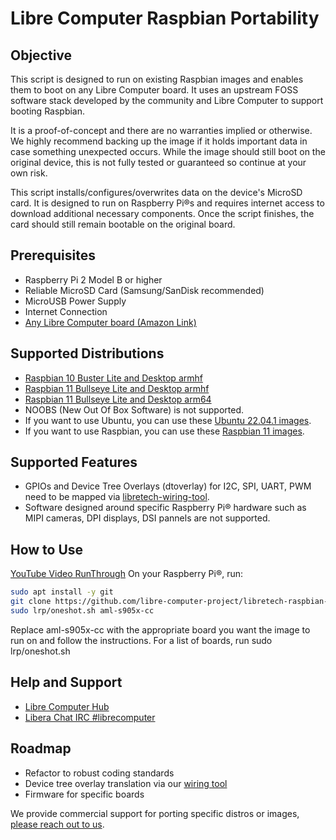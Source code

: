 # Libre Computer Raspbian Portability
## Objective
This script is designed to run on existing Raspbian images and enables them
to boot on any Libre Computer board. It uses an upstream FOSS software stack
developed by the community and Libre Computer to support booting Raspbian.

It is a proof-of-concept and there are no warranties implied or otherwise.
We highly recommend backing up the image if it holds important data in case
something unexpected occurs. While the image should still boot on the original
device, this is not fully tested or guaranteed so continue at your own risk.

This script installs/configures/overwrites data on the device's MicroSD card.
It is designed to run on Raspberry Pi&reg;s and requires internet access to 
download additional necessary components. Once the script finishes, the card
should still remain bootable on the original board.

## Prerequisites
- Raspberry Pi 2 Model B or higher
- Reliable MicroSD Card (Samsung/SanDisk recommended)
- MicroUSB Power Supply
- Internet Connection
- [Any Libre Computer board (Amazon Link)](https://amzn.to/3c2xvAS)

## Supported Distributions
- [Raspbian 10 Buster Lite and Desktop armhf](https://www.raspberrypi.com/software/operating-systems/#raspberry-pi-os-legacy)
- [Raspbian 11 Bullseye Lite and Desktop armhf](https://www.raspberrypi.com/software/operating-systems/#raspberry-pi-os-32-bit)
- [Raspbian 11 Bullseye Lite and Desktop arm64](https://www.raspberrypi.com/software/operating-systems/#raspberry-pi-os-64-bit)
- NOOBS (New Out Of Box Software) is not supported.
- If you want to use Ubuntu, you can use these [Ubuntu 22.04.1 images](http://distro.libre.computer/ci/ubuntu/22.04/).
- If you want to use Raspbian, you can use these [Raspbian 11 images](https://distro.libre.computer/ci/raspbian/bullseye/).

## Supported Features
- GPIOs and Device Tree Overlays (dtoverlay) for I2C, SPI, UART, PWM need to be mapped via [libretech-wiring-tool](https://github.com/libre-computer-project/libretech-wiring-tool.git).
- Software designed around specific Raspberry Pi&reg; hardware such as MIPI cameras, DPI displays, DSI pannels are not supported.

## How to Use
[YouTube Video RunThrough](https://www.youtube.com/watch?v=IK9hq4qYVeE)
On your Raspberry Pi:registered:, run:
```bash
sudo apt install -y git
git clone https://github.com/libre-computer-project/libretech-raspbian-portability.git lrp
sudo lrp/oneshot.sh aml-s905x-cc
```
Replace aml-s905x-cc with the appropriate board you want the image to run on and follow the instructions.
For a list of boards, run sudo lrp/oneshot.sh

## Help and Support
- [Libre Computer Hub](https://hub.libre.computer/t/feedback-for-raspbian-portability/32)
- [Libera Chat IRC #librecomputer](https://web.libera.chat/#librecomputer)

## Roadmap
- Refactor to robust coding standards
- Device tree overlay translation via our [wiring tool](https://github.com/libre-computer-project/libretech-wiring-tool.git)
- Firmware for specific boards

We provide commercial support for porting specific distros or images, [please reach out to us](https://libre.computer/#contact).
